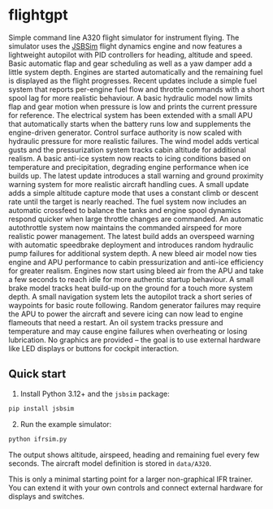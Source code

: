 # flightgpt

Simple command line A320 flight simulator for instrument flying. The
simulator uses the [JSBSim](https://github.com/JSBSim-Team/jsbsim) flight
dynamics engine and now features a lightweight autopilot with PID controllers
for heading, altitude and speed.  Basic automatic flap and gear scheduling as
well as a yaw damper add a little system depth. Engines are started
automatically and the remaining fuel is displayed as the flight progresses.
Recent updates include a simple fuel system that reports per-engine fuel flow
and throttle commands with a short spool lag for more realistic behaviour.
A basic hydraulic model now limits flap and gear motion when pressure is low
and prints the current pressure for reference. The electrical system has been
extended with a small APU that automatically starts when the battery runs low
and supplements the engine-driven generator. Control surface authority is now
scaled with hydraulic pressure for more realistic failures. The wind model
adds vertical gusts and the pressurization system tracks cabin altitude for
additional realism. A basic anti-ice system now reacts to icing conditions
based on temperature and precipitation, degrading engine performance when ice
builds up. The latest update introduces a stall warning and ground proximity
warning system for more realistic aircraft handling cues. A small update adds a
simple altitude capture mode that uses a constant climb or descent rate until
the target is nearly reached. The fuel system now includes an automatic
crossfeed to balance the tanks and engine spool dynamics respond quicker when
large throttle changes are commanded.
An automatic autothrottle system now maintains the commanded airspeed for
more realistic power management. The latest build adds an overspeed warning
with automatic speedbrake deployment and introduces random hydraulic pump
failures for additional system depth.
A new bleed air model now ties engine and APU performance to cabin
pressurization and anti-ice efficiency for greater realism.
Engines now start using bleed air from the APU and take a few seconds to
reach idle for more authentic startup behaviour.
A small brake model tracks heat build-up on the ground for a touch more
system depth.
A small navigation system lets the autopilot track a short series of
waypoints for basic route following.
Random generator failures may require the APU to power the aircraft and
severe icing can now lead to engine flameouts that need a restart.
An oil system tracks pressure and temperature and may cause engine
failures when overheating or losing lubrication.
No graphics are provided – the goal is to use external hardware like LED
displays or buttons for cockpit interaction.

## Quick start

1. Install Python 3.12+ and the `jsbsim` package:

```bash
pip install jsbsim
```

2. Run the example simulator:

```bash
python ifrsim.py
```

The output shows altitude, airspeed, heading and remaining fuel every
few seconds.  The aircraft model definition is stored in `data/A320`.

This is only a minimal starting point for a larger non-graphical IFR
trainer.  You can extend it with your own controls and connect external
hardware for displays and switches.
